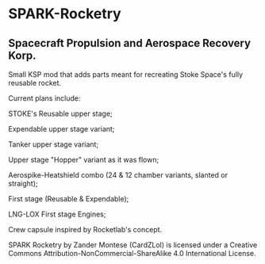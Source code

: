 # SPARK-Rocketry

## Spacecraft Propulsion and Aerospace Recovery Korp.

Small KSP mod that adds parts meant for recreating Stoke Space's fully reusable rocket.

Current plans include:

STOKE's Reusable upper stage;

Expendable upper stage variant;

Tanker upper stage variant;

Upper stage "Hopper" variant as it was flown;

Aerospike-Heatshield combo (24 & 12 chamber variants, slanted or straight);

First stage (Reusable & Expendable);

LNG-LOX First stage Engines;

Crew capsule inspired by Rocketlab's concept.

SPARK Rocketry by Zander Montese (CardZLol) is licensed under a Creative Commons Attribution-NonCommercial-ShareAlike 4.0 International License.

